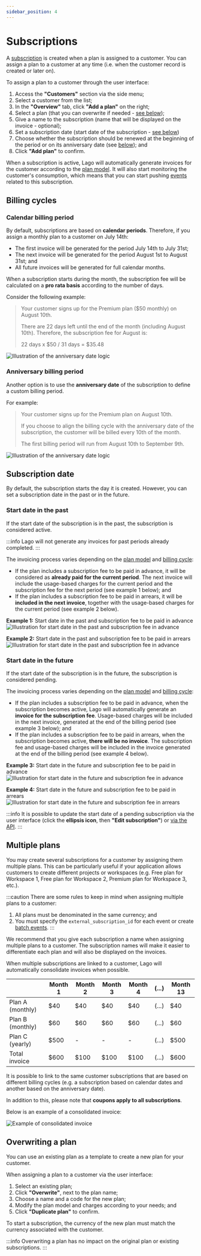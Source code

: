 ```yaml
---
sidebar_position: 4
---
```


# Subscriptions
A [subscription](../../api/subscriptions/subscription-object) is created when a plan is assigned to a customer. You can assign a plan to a customer at any time (i.e. when the customer record is created or later on).

To assign a plan to a customer through the user interface:
1. Access the **"Customers"** section via the side menu;
2. Select a customer from the list;
3. In the **"Overview"** tab, click **"Add a plan"** on the right;
4. Select a plan (that you can overwrite if needed - [see below](#overwriting-a-plan));
5. Give a name to the subscription (name that will be displayed on the invoice - optional);
6. Set a subscription date (start date of the subscription - [see below](#subscription-date))
7. Choose whether the subscription should be renewed at the beginning of the period or on its anniversary date (see [below](subscription#billing-cycles)); and
8. Click **"Add plan"** to confirm.

When a subscription is active, Lago will automatically generate invoices for the customer according to the [plan model](./plan-model). It will also start monitoring the customer's consumption, which means that you can start pushing [events](../../api/events/metered-event) related to this subscription.

## Billing cycles

### Calendar billing period
By default, subscriptions are based on **calendar periods**. Therefore, if you assign a monthly plan to a customer on July 14th:
- The first invoice will be generated for the period July 14th to July 31st;
- The next invoice will be generated for the period August 1st to August 31st; and
- All future invoices will be generated for full calendar months.

When a subscription starts during the month, the subscription fee will be calculated on a **pro rata basis** according to the number of days.

Consider the following example:

>Your customer signs up for the Premium plan ($50 monthly) on August 10th.
>
>There are 22 days left until the end of the month (including August 10th). Therefore, the subscription fee for August is:
>
>22 days x $50 / 31 days = $35.48

![Illustration of the anniversary date logic](../../../static/img/calendar-date.png)

### Anniversary billing period
Another option is to use the **anniversary date** of the subscription to define a custom billing period.

For example:

>Your customer signs up for the Premium plan on August 10th.
>
>If you choose to align the billing cycle with the anniversary date of the subscription, the customer will be billed every 10th of the month.
>
>The first billing period will run from August 10th to September 9th.

![Illustration of the anniversary date logic](../../../static/img/anniversary-date.png)

## Subscription date
By default, the subscription starts the day it is created. However, you can set a subscription date in the past or in the future.

### Start date in the past
If the start date of the subscription is in the past, the subscription is considered active.

:::info
Lago will not generate any invoices for past periods already completed.
:::

The invoicing process varies depending on the [plan model](/docs/guide/plans/plan-model) and [billing cycle](#billing-cycles):
- If the plan includes a subscription fee to be paid in advance, it will be considered as **already paid for the current period**. The next invoice will include the usage-based charges for the current period and the subscription fee for the next period (see example 1 below); and
- If the plan includes a subscription fee to be paid in arrears, it will be **included in the next invoice**, together with the usage-based charges for the current period (see example 2 below).

**Example 1:** Start date in the past and subscription fee to be paid in advance
![Illustration for start date in the past and subscription fee in advance](../../../static/img/subscription-past-advance.png)

**Example 2:** Start date in the past and subscription fee to be paid in arrears
![Illustration for start date in the past and subscription fee in advance](../../../static/img/subscription-past-arrears.png)

### Start date in the future
If the start date of the subscription is in the future, the subscription is considered pending.

The invoicing process varies depending on the [plan model](/docs/guide/plans/plan-model) and [billing cycle](#billing-cycles):
- If the plan includes a subscription fee to be paid in advance, when the subscription becomes active, Lago will automatically generate an **invoice for the subscription fee**. Usage-based charges will be included in the next invoice, generated at the end of the billing period (see example 3 below); and
- If the plan includes a subscription fee to be paid in arrears, when the subscription becomes active, **there will be no invoice**. The subscription fee and usage-based charges will be included in the invoice generated at the end of the billing period (see example 4 below).

**Example 3:** Start date in the future and subscription fee to be paid in advance
![Illustration for start date in the future and subscription fee in advance](../../../static/img/subscription-future-advance.png)

**Example 4:** Start date in the future and subscription fee to be paid in arrears
![Illustration for start date in the future and subscription fee in arrears](../../../static/img/subscription-future-arrears.png)

:::info
It is possible to update the start date of a pending subscription via the user interface (click the **ellipsis icon**, then **"Edit subscription"**) or [via the API](../../api/subscriptions/update-subscription).
:::

## Multiple plans
You may create several subscriptions for a customer by assigning them multiple plans. This can be particularly useful if your application allows customers to create different projects or workspaces (e.g. Free plan for Workspace 1, Free plan for Workspace 2, Premium plan for Workspace 3, etc.).

:::caution
There are some rules to keep in mind when assigning multiple plans to a customer:
1. All plans must be denominated in the same currency; and
2. You must specify the `external_subscription_id` for each event or create [batch events](../../api/events/create-batch-event).
:::

We recommend that you give each subscription a name when assigning multiple plans to a customer. The subscription names will make it easier to differentiate each plan and will also be displayed on the invoices.

When multiple subscriptions are linked to a customer, Lago will automatically consolidate invoices when possible.

|                  | Month 1 | Month 2 | Month 3 | Month 4 | (...) | Month 13 |
| ---------------- | ------- | ------- | ------- | ------- | ----- | -------- |
| Plan A (monthly) | $40     | $40     | $40     | $40     | (...) | $40      |
| Plan B (monthly) | $60     | $60     | $60     | $60     | (...) | $60      |
| Plan C (yearly)  | $500    | -       | -       | -       | (...) | $500     |
| Total invoice    | $600    | $100    | $100    | $100    | (...) | $600     |

It is possible to link to the same customer subscriptions that are based on different billing cycles (e.g. a subscription based on calendar dates and another based on the anniversary date).

In addition to this, please note that **coupons apply to all subscriptions**.

Below is an example of a consolidated invoice:

![Example of consolidated invoice](../../../static/img/consolidated-invoice.png)

## Overwriting a plan
You can use an existing plan as a template to create a new plan for your customer.

When assigning a plan to a customer via the user interface:
1. Select an existing plan;
2. Click **"Overwrite"**, next to the plan name;
3. Choose a name and a code for the new plan;
4. Modify the plan model and charges according to your needs; and
5. Click **"Duplicate plan"** to confirm.

To start a subscription, the currency of the new plan must match the currency associated with the customer.

:::info
Overwriting a plan has no impact on the original plan or existing subscriptions.
:::
